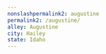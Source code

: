 ```yaml
---
﻿nonslashpermalink2: augustine
permalink2: /augustine/
alley: Augustine
city: Hailey
state: Idaho
---
```

